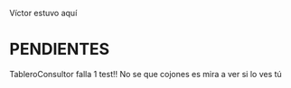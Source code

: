 Víctor estuvo aquí

# PENDIENTES
TableroConsultor falla 1 test!! No se que cojones es mira a ver si lo ves tú